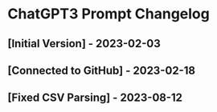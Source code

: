# ChatGPT3 Prompt Changelog

## [Initial Version] - 2023-02-03

## [Connected to GitHub] - 2023-02-18

## [Fixed CSV Parsing] - 2023-08-12
